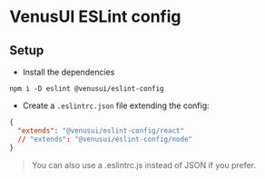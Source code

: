 # VenusUI ESLint config

## Setup

- Install the dependencies

`npm i -D eslint @venusui/eslint-config`

- Create a `.eslintrc.json` file extending the config:

```json
{
  "extends": "@venusui/eslint-config/react"
  // "extends": "@venusui/eslint-config/node"
}
```

> You can also use a .eslintrc.js instead of JSON if you prefer.
